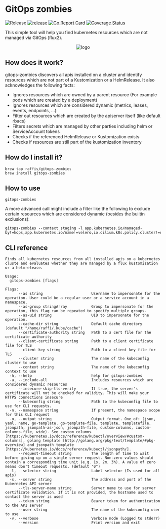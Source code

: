 # GitOps zombies

![Release](https://img.shields.io/github/v/release/raffis/gitops-zombies)
[![release](https://github.com/raffis/gitops-zombies/actions/workflows/release.yaml/badge.svg)](https://github.com/raffis/gitops-zombies/actions/workflows/release.yaml)
[![Go Report Card](https://goreportcard.com/badge/github.com/raffis/gitops-zombies)](https://goreportcard.com/report/github.com/raffis/gitops-zombies)
[![Coverage Status](https://coveralls.io/repos/github/raffis/gitops-zombies/badge.svg?branch=main)](https://coveralls.io/github/raffis/gitops-zombies?branch=main)

This simple tool will help you find kubernetes resources which are not managed via GitOps (flux2).

<p align="center"><img src="https://github.com/raffis/gitops-zombies/blob/main/assets/logo.png?raw=true" alt="logo"/></p>

## How does it work?

gitops-zombies discovers all apis installed on a cluster and identify resources which are not part of a Kustomization or a HelmRelease.
It also acknowledges the following facts:

* Ignores resources which are owned by a parent resource (For example pods which are created by a deployment)
* Ignores resources which are considered dynamic (metrics, leases, events, endpoints, ...)
* Filter out resources which are created by the apiserver itself (like default rbacs)
* Filters secrets which are managed by other parties including helm or ServiceAccount tokens
* Checks if the referenced HelmRelease or Kustomization exists
* Checks if resources are still part of the kustomization inventory


## How do I install it?

```
brew tap raffis/gitops-zombies
brew install gitops-zombies
```

## How to use

```
gitops-zombies
```

A more advanced call might include a filter like the following to exclude certain resources which are considered dynamic (besides the builtin exclusions):
```
gitops-zombies --context staging -l app.kubernetes.io/managed-by!=kops,app.kubernetes.io/name!=velero,io.cilium.k8s.policy.cluster!=default
```

## CLI reference
```
Finds all kubernetes resources from all installed apis on a kubernetes cluste and evaluates whether they are managed by a flux kustomization or a helmrelease.

Usage:
  gitops-zombies [flags]

Flags:
      --as string                      Username to impersonate for the operation. User could be a regular user or a service account in a namespace.
      --as-group stringArray           Group to impersonate for the operation, this flag can be repeated to specify multiple groups.
      --as-uid string                  UID to impersonate for the operation.
      --cache-dir string               Default cache directory (default "/home/raffi/.kube/cache")
      --certificate-authority string   Path to a cert file for the certificate authority
      --client-certificate string      Path to a client certificate file for TLS
      --client-key string              Path to a client key file for TLS
      --cluster string                 The name of the kubeconfig cluster to use
      --context string                 The name of the kubeconfig context to use
  -h, --help                           help for gitops-zombies
  -a, --include-all                    Includes resources which are considered dynamic resources
      --insecure-skip-tls-verify       If true, the server's certificate will not be checked for validity. This will make your HTTPS connections insecure
      --kubeconfig string              Path to the kubeconfig file to use for CLI requests.
  -n, --namespace string               If present, the namespace scope for this CLI request
  -o, --output string                  Output format. One of: (json, yaml, name, go-template, go-template-file, template, templatefile, jsonpath, jsonpath-as-json, jsonpath-file, custom-columns, custom-columns-file, wide). See custom columns [https://kubernetes.io/docs/reference/kubectl/overview/#custom-columns], golang template [http://golang.org/pkg/text/template/#pkg-overview] and jsonpath template [https://kubernetes.io/docs/reference/kubectl/jsonpath/].
      --request-timeout string         The length of time to wait before giving up on a single server request. Non-zero values should contain a corresponding time unit (e.g. 1s, 2m, 3h). A value of zero means don't timeout requests. (default "0")
  -l, --selector string                Label selector (Is used for all apis)
  -s, --server string                  The address and port of the Kubernetes API server
      --tls-server-name string         Server name to use for server certificate validation. If it is not provided, the hostname used to contact the server is used
      --token string                   Bearer token for authentication to the API server
      --user string                    The name of the kubeconfig user to use
  -v, --verbose                        Verbose mode (Logged to stderr)
      --version                        Print version and exit
```
